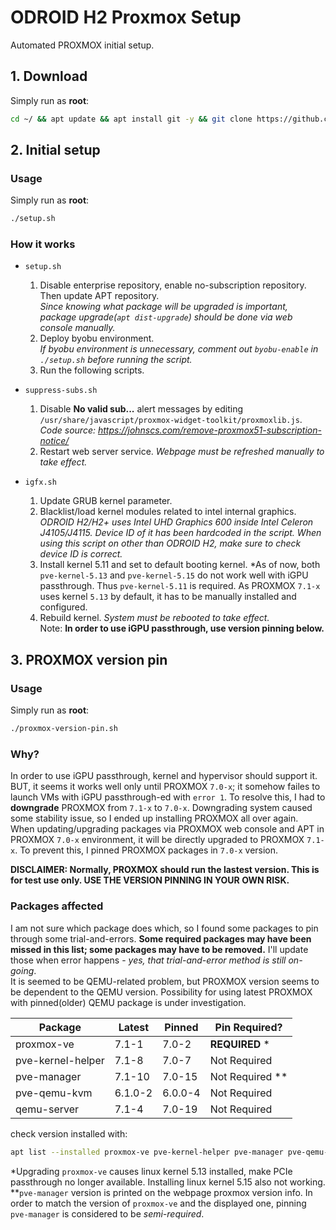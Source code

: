 # ODROID H2 Proxmox Setup

Automated PROXMOX initial setup.


## 1. Download

Simply run as **root**:
```bash
cd ~/ && apt update && apt install git -y && git clone https://github.com/hdavid0510/proxmox-odroidh2 && cd proxmox-odroidh2 && chmod +x *.sh
```


## 2. Initial setup

### Usage

Simply run as **root**:
``` bash
./setup.sh
```

### How it works

* `setup.sh`
	1. Disable enterprise repository, enable no-subscription repository. Then update APT repository.  
	*Since knowing what package will be upgraded is important, package upgrade(`apt dist-upgrade`) should be done via web console manually.*
	2. Deploy byobu environment.  
	*If byobu environment is unnecessary, comment out `byobu-enable` in `./setup.sh` before running the script.*
	3. Run the following scripts.

* `suppress-subs.sh`
	1. Disable **No valid sub...** alert messages by editing `/usr/share/javascript/proxmox-widget-toolkit/proxmoxlib.js`.
	*Code source: https://johnscs.com/remove-proxmox51-subscription-notice/*
	2. Restart web server service.
	*Webpage must be refreshed manually to take effect.*

* `igfx.sh`
	1. Update GRUB kernel parameter.
	2. Blacklist/load kernel modules related to intel internal graphics.  
	*ODROID H2/H2+ uses Intel UHD Graphics 600 inside Intel Celeron J4105/J4115. Device ID of it has been hardcoded in the script. When using this script on other than ODROID H2, make sure to check device ID is correct.*
	3. Install kernel 5.11 and set to default booting kernel.
	*As of now, both `pve-kernel-5.13` and `pve-kernel-5.15` do not work well with iGPU passthrough. Thus `pve-kernel-5.11` is required. As PROXMOX `7.1-x` uses kernel `5.13` by default, it has to be manually installed and configured.
	4. Rebuild kernel.
	*System must be rebooted to take effect.*  
	Note: **In order to use iGPU passthrough, use version pinning below.**


## 3. PROXMOX version pin


### Usage

Simply run as **root**:
```bash
./proxmox-version-pin.sh
```

### Why?

In order to use iGPU passthrough, kernel and hypervisor should support it. BUT, it seems it works well only until PROXMOX `7.0-x`; it somehow failes to launch VMs with iGPU passthrough-ed with `error 1`. To resolve this, I had to **downgrade** PROXMOX from `7.1-x` to `7.0-x`. Downgrading system caused some stability issue, so I ended up installing PROXMOX all over again.  
When updating/upgrading packages via PROXMOX web console and APT in PROXMOX `7.0-x` environment, it will be directly upgraded to PROXMOX `7.1-x`. To prevent this, I pinned PROXMOX packages in `7.0-x` version.

**DISCLAIMER: Normally, PROXMOX should run the lastest version. This is for test use only. USE THE VERSION PINNING IN YOUR OWN RISK.**

### Packages affected

I am not sure which package does which, so I found some packages to pin through some trial-and-errors. **Some required packages may have been missed in this list; some packages may have to be removed.** I'll update those when error happens - *yes, that trial-and-error method is still on-going*.  
It is seemed to be QEMU-related problem, but PROXMOX version seems to be dependent to the QEMU version. Possibility for using latest PROXMOX with pinned(older) QEMU package is under investigation.

| Package | Latest | Pinned | Pin Required? |
| ------- | ------ | ------- | ------------- |
| proxmox-ve | 7.1-1 | 7.0-2 | **REQUIRED** * |
| pve-kernel-helper | 7.1-8 | 7.0-7 | Not Required |
| pve-manager | 7.1-10 | 7.0-15 | Not Required ** |
| pve-qemu-kvm | 6.1.0-2 | 6.0.0-4 | Not Required |
| qemu-server | 7.1-4 | 7.0-19 | Not Required |

check version installed with:
```bash
apt list --installed proxmox-ve pve-kernel-helper pve-manager pve-qemu-kvm qemu-server
```

 *Upgrading `proxmox-ve` causes linux kernel 5.13 installed, make PCIe passthrough no longer available. Installing linux kernel 5.15 also not working.  
 **`pve-manager` version is printed on the webpage proxmox version info. In order to match the version of `proxmox-ve` and the displayed one, pinning `pve-manager` is considered to be *semi-required*.